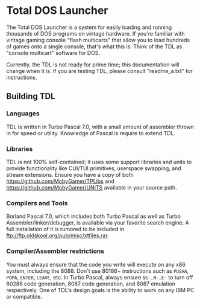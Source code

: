 # Total DOS Launcher
The Total DOS Launcher is a system for easily loading and running thousands of DOS programs on vintage hardware.  If you're familiar with vintage gaming console "flash multicarts" that allow you to load hundreds of games onto a single console, that's what this is:  Think of the TDL as "console multicart" software for DOS.

Currently, the TDL is not ready for prime time; this documentation will change when it is.  If you are testing TDL, please consult "readme_a.txt" for instructions.

## Building TDL

### Languages
TDL is written in Turbo Pascal 7.0, with a small amount of assembler thrown in for speed or utility.  Knowledge of Pascal is require to extend TDL.

### Libraries
TDL is not 100% self-contained; it uses some support libraries and units to provide functionality like CUI/TUI primitives, userspace swapping, and stream extensions.  Ensure you have a copy of both https://github.com/MobyGamer/TPLibs and https://github.com/MobyGamer/UNITS available in your source path.

### Compilers and Tools
Borland Pascal 7.0, which includes both Turbo Pascal as well as Turbo Assembler/linker/debugger, is available via your favorite search engine.  A full installation of it is rumored to be included in ftp://ftp.oldskool.org/pub/misc/xtfiles.rar.

### Compiler/Assembler restrictions
You must always ensure that the code you write will execute on any x86 system, including the 8088.  Don't use 80186+ instructions such as `PUSHA`, `POPA`, `ENTER`, `LEAVE`, etc.  In Turbo Pascal, always ensure `$G-,N-,E-` to turn off 80286 code generation, 8087 code generation, and 8087 emulation respectively.  One of TDL's design goals is the ability to work on any IBM PC or compatible.
